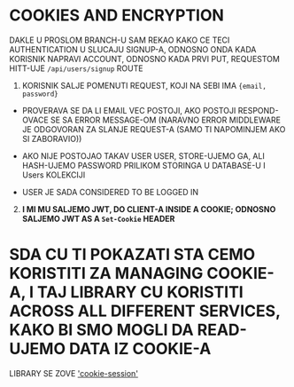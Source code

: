 # COOKIES AND ENCRYPTION

DAKLE U PROSLOM BRANCH-U SAM REKAO KAKO CE TECI AUTHENTICATION U SLUCAJU SIGNUP-A, ODNOSNO ONDA KADA KORISNIK NAPRAVI ACCOUNT, ODNOSNO KADA PRVI PUT, REQUESTOM HITT-UJE `/api/users/signup` ROUTE

1. KORISNIK SALJE POMENUTI REQUEST, KOJI NA SEBI IMA `{email, password}`

- PROVERAVA SE DA LI EMAIL VEC POSTOJI, AKO POSTOJI RESPOND-OVACE SE SA ERROR MESSAGE-OM (NARAVNO ERROR MIDDLEWARE JE ODGOVORAN ZA SLANJE REQUEST-A (SAMO TI NAPOMINJEM AKO SI ZABORAVIO))

- AKO NIJE POSTOJAO TAKAV USER USER, STORE-UJEMO GA, ALI HASH-UJEMO PASSWORD PRILIKOM STORINGA U DATABASE-U I Users KOLEKCIJI 

- USER JE SADA CONSIDERED TO BE LOGGED IN

2. **I MI MU SALJEMO JWT, DO CLIENT-A INSIDE A COOKIE; ODNOSNO SALJEMO JWT AS A `Set-Cookie` HEADER**

# SDA CU TI POKAZATI STA CEMO KORISTITI ZA MANAGING COOKIE-A, I TAJ LIBRARY CU KORISTITI ACROSS ALL DIFFERENT SERVICES, KAKO BI SMO MOGLI DA READ-UJEMO DATA IZ COOKIE-A

LIBRARY SE ZOVE ['cookie-session'](https://www.npmjs.com/package/cookie-session)
